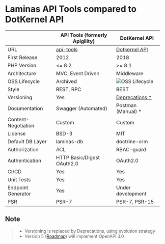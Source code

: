 # Laminas API Tools compared to DotKernel API

|                     | API Tools (formerly Apigility)                 | DotKernel API                                                                         |
|---------------------|------------------------------------------------|---------------------------------------------------------------------------------------|
| URL                 | [api-tools](https://api-tools.getlaminas.org/) | [Dotkernel API](https://www.dotkernel.org)                                            |
| First Release       | 2012                                           | 2018                                                                                  |
| PHP Version         | <= 8.2                                         | >= 8.1                                                                                |
| Architecture        | MVC, Event Driven                              | Middleware                                                                            |
| OSS Lifecycle       | Archived                                       | ![OSS Lifecycle](https://img.shields.io/osslifecycle/dotkernel/api?style=flat&label=) |
| Style               | REST, RPC                                      | REST                                                                                  |
| Versioning          | Yes                                            | [Deprecations *](https://docs.dotkernel.org/api-documentation/v5/tutorials/api-evolution/)                                                                    |
| Documentation       | Swagger (Automated)                            | Postman (Manual) *                                                                    |
| Content-Negotiation | Custom                                         | Custom                                                                                |
| License             | BSD-3                                          | MIT                                                                                   |
| Default DB Layer    | laminas-db                                     | doctrine-orm                                                                          |
| Authorization       | ACL                                            | RBAC-guard                                                                            |
| Authentication      | HTTP Basic/Digest   OAuth2.0                   | OAuth2.0                                                                              |
| CI/CD               | Yes                                            | Yes                                                                                   |
| Unit Tests          | Yes                                            | Yes                                                                                   |
| Endpoint Generator  | Yes                                            | Under development                                                                     |
| PSR                 | PSR-7                                          | PSR-7, PSR-15                                                                         |

## Note

> * Versioning is replaced by Deprecations, using evolution strategy
> * Version 5 ([Roadmap](https://github.com/orgs/dotkernel/projects/15/views/1)) will implement OpenAPi 3.0
